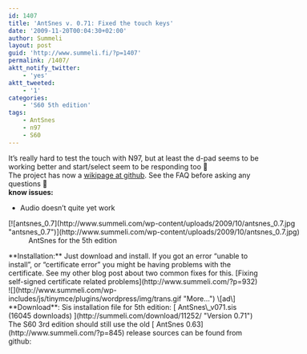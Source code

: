 ```yaml
---
id: 1407
title: 'AntSnes v. 0.71: Fixed the touch keys'
date: '2009-11-20T00:04:30+02:00'
author: Summeli
layout: post
guid: 'http://www.summeli.fi/?p=1407'
permalink: /1407/
aktt_notify_twitter:
    - 'yes'
aktt_tweeted:
    - '1'
categories:
    - 'S60 5th edition'
tags:
    - AntSnes
    - n97
    - S60
---
```


It’s really hard to test the touch with N97, but at least the d-pad seems to be working better and start/select seem to be responding too 🙂  
The project has now a [wikipage at github](http://wiki.github.com/Summeli/AntSnes). See the FAQ before asking any questions 🙂  
**know issues:**

- Audio doesn’t quite yet work

<div><dl id="attachment_1338" style="width: 650px;"><dt>[![antsnes_0.7](http://www.summeli.com/wp-content/uploads/2009/10/antsnes_0.7.jpg "antsnes_0.7")](http://www.summeli.com/wp-content/uploads/2009/10/antsnes_0.7.jpg)</dt><dd>AntSnes for the 5th edition</dd></dl></div>  
**Installation:**  
Just download and install.  
If you got an error “unable to install”, or “certificate error” you might be having problems with the certificate. See my other blog post about two common fixes for this. [Fixing self-signed certificate related problems](http://www.summeli.com/?p=932)  
![](http://www.summeli.com/wp-includes/js/tinymce/plugins/wordpress/img/trans.gif "More...")  
\[ad\]  
**Download**:  
Sis installation file for 5th edition: [ AntSnes\_v071.sis (16045 downloads) ](http://summeli.com/download/11252/ "Version 0.71")  
The S60 3rd edition should still use the old [ AntSnes 0.63](http://www.summeli.com/?p=845) release  
sources can be found from github: <http://github.com/Summeli/AntSnes>